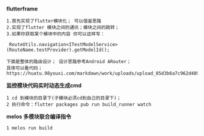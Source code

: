**flutterframe**
   
    1.首先实现了flutter模块化； 可以借鉴思路
    2.实现了flutter 模块之间的通讯；模块之间的跳转；
    3.如果你获取某个模块中的内容 你可以这样写：
    
     RouteUtils.navigation<ITestModelService>(RouteName.testProvider).getModelId();
   
    下面是整体的路由设计； 设计思路参考Android ARouter；
    具体可以看代码；
    https://huatu.98youxi.com/markdown/work/uploads/upload_05d3b6a7c962d489882a690dd92276e1.png


**监控模块代码实时动态生成cmd**

    1 cd 到模块的目录下(子模块必须cd到自己的目录下)；
    2 执行命令：flutter packages pub run build_runner watch

**melos 多模块联合编译指令**

    1 melos run build
 
 
 
